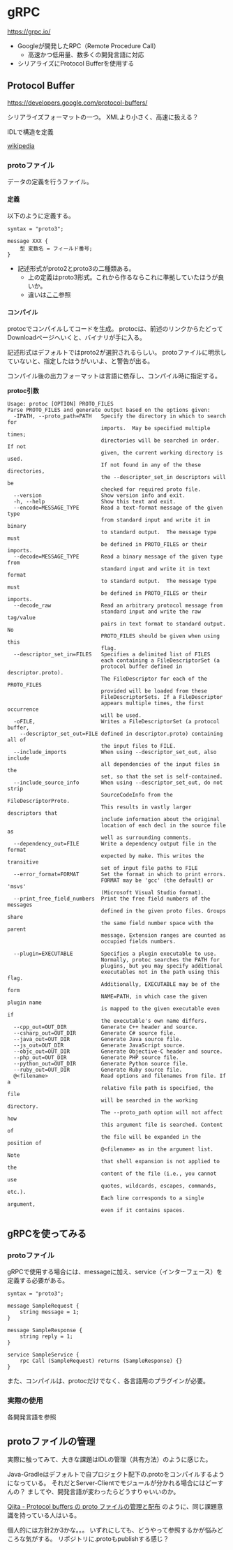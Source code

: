 # gRPC

https://grpc.io/

* Googleが開発したRPC（Remote Procedure Call）
  * 高速かつ低用量、数多くの開発言語に対応
* シリアライズにProtocol Bufferを使用する

## Protocol Buffer

https://developers.google.com/protocol-buffers/

シリアライズフォーマットの一つ。
XMLより小さく、高速に扱える？

IDLで構造を定義


[wikipedia](https://ja.wikipedia.org/wiki/Protocol_Buffers)


### protoファイル

データの定義を行うファイル。

#### 定義

以下のように定義する。

~~~
syntax = "proto3";

message XXX {
    型 変数名 = フィールド番号;
}
~~~

* 記述形式がproto2とproto3の二種類ある。
  * 上の定義はproto3形式。これから作るならこれに準拠していたほうが良いか。
  * 違いは[ここ](https://qiita.com/ksato9700/items/0eb025b1e2521c1cab79)参照

#### コンパイル

protocでコンパイルしてコードを生成。
protocは、前述のリンクからたどってDownloadページへいくと、バイナリが手に入る。

記述形式はデフォルトではproto2が選択されるらしい。
protoファイルに明示していないと、指定したほうがいいよ、と警告が出る。

コンパイル後の出力フォーマットは言語に依存し、コンパイル時に指定する。

**protoc引数**

~~~
Usage: protoc [OPTION] PROTO_FILES
Parse PROTO_FILES and generate output based on the options given:
  -IPATH, --proto_path=PATH   Specify the directory in which to search for
                              imports.  May be specified multiple times;
                              directories will be searched in order.  If not
                              given, the current working directory is used.
                              If not found in any of the these directories,
                              the --descriptor_set_in descriptors will be
                              checked for required proto file.
  --version                   Show version info and exit.
  -h, --help                  Show this text and exit.
  --encode=MESSAGE_TYPE       Read a text-format message of the given type
                              from standard input and write it in binary
                              to standard output.  The message type must
                              be defined in PROTO_FILES or their imports.
  --decode=MESSAGE_TYPE       Read a binary message of the given type from
                              standard input and write it in text format
                              to standard output.  The message type must
                              be defined in PROTO_FILES or their imports.
  --decode_raw                Read an arbitrary protocol message from
                              standard input and write the raw tag/value
                              pairs in text format to standard output.  No
                              PROTO_FILES should be given when using this
                              flag.
  --descriptor_set_in=FILES   Specifies a delimited list of FILES
                              each containing a FileDescriptorSet (a
                              protocol buffer defined in descriptor.proto).
                              The FileDescriptor for each of the PROTO_FILES
                              provided will be loaded from these
                              FileDescriptorSets. If a FileDescriptor
                              appears multiple times, the first occurrence
                              will be used.
  -oFILE,                     Writes a FileDescriptorSet (a protocol buffer,
    --descriptor_set_out=FILE defined in descriptor.proto) containing all of
                              the input files to FILE.
  --include_imports           When using --descriptor_set_out, also include
                              all dependencies of the input files in the
                              set, so that the set is self-contained.
  --include_source_info       When using --descriptor_set_out, do not strip
                              SourceCodeInfo from the FileDescriptorProto.
                              This results in vastly larger descriptors that
                              include information about the original
                              location of each decl in the source file as
                              well as surrounding comments.
  --dependency_out=FILE       Write a dependency output file in the format
                              expected by make. This writes the transitive
                              set of input file paths to FILE
  --error_format=FORMAT       Set the format in which to print errors.
                              FORMAT may be 'gcc' (the default) or 'msvs'
                              (Microsoft Visual Studio format).
  --print_free_field_numbers  Print the free field numbers of the messages
                              defined in the given proto files. Groups share
                              the same field number space with the parent 
                              message. Extension ranges are counted as 
                              occupied fields numbers.

  --plugin=EXECUTABLE         Specifies a plugin executable to use.
                              Normally, protoc searches the PATH for
                              plugins, but you may specify additional
                              executables not in the path using this flag.
                              Additionally, EXECUTABLE may be of the form
                              NAME=PATH, in which case the given plugin name
                              is mapped to the given executable even if
                              the executable's own name differs.
  --cpp_out=OUT_DIR           Generate C++ header and source.
  --csharp_out=OUT_DIR        Generate C# source file.
  --java_out=OUT_DIR          Generate Java source file.
  --js_out=OUT_DIR            Generate JavaScript source.
  --objc_out=OUT_DIR          Generate Objective-C header and source.
  --php_out=OUT_DIR           Generate PHP source file.
  --python_out=OUT_DIR        Generate Python source file.
  --ruby_out=OUT_DIR          Generate Ruby source file.
  @<filename>                 Read options and filenames from file. If a
                              relative file path is specified, the file
                              will be searched in the working directory.
                              The --proto_path option will not affect how
                              this argument file is searched. Content of
                              the file will be expanded in the position of
                              @<filename> as in the argument list. Note
                              that shell expansion is not applied to the
                              content of the file (i.e., you cannot use
                              quotes, wildcards, escapes, commands, etc.).
                              Each line corresponds to a single argument,
                              even if it contains spaces.
~~~


## gRPCを使ってみる

### protoファイル

gRPCで使用する場合には、messageに加え、service（インターフェース）を定義する必要がある。

~~~
syntax = "proto3";

message SampleRequest {
    string message = 1;
}

message SampleResponse {
    string reply = 1;
}

service SampleService {
    rpc Call (SampleRequest) returns (SampleResponse) {}
}
~~~

また、コンパイルは、protocだけでなく、各言語用のプラグインが必要。

### 実際の使用

各開発言語を参照

## protoファイルの管理

実際に触ってみて、大きな課題はIDLの管理（共有方法）のように感じた。

Java-Gradleはデフォルトで自プロジェクト配下の.protoをコンパイルするようになっている。
それだとServer-Clientでモジュールが分かれる場合にはどーすんの？
ましてや、開発言語が変わったらどうすりゃいいのか。

[Qiita - Protocol buffers の proto ファイルの管理と配布](https://qiita.com/RyotaNakaya/items/d71d2cb5f5cd44b052ee)
のように、同じ課題意識を持っている人はいる。

個人的には方針2か3かな。。。
いずれにしても、どうやって参照するかが悩みどころな気がする。
リポジトリに.protoもpublishする感じ？